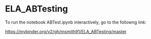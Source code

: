 # ELA_ABTesting

To run the notebook ABTest.ipynb interactively, go to the followng link:

https://mybinder.org/v2/gh/msmith91/ELA_ABTesting/master
